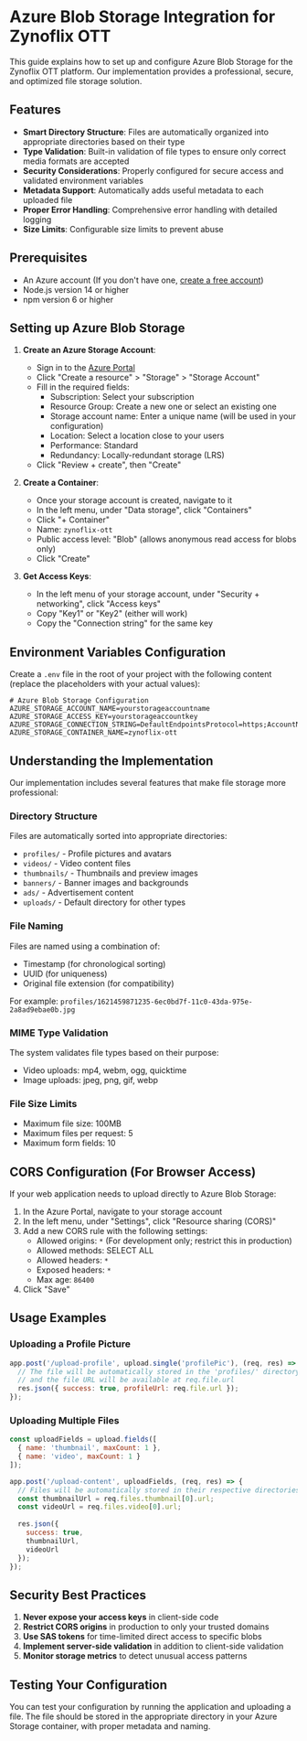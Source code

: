 # Azure Blob Storage Integration for Zynoflix OTT

This guide explains how to set up and configure Azure Blob Storage for the Zynoflix OTT platform. Our implementation provides a professional, secure, and optimized file storage solution.

## Features

- **Smart Directory Structure**: Files are automatically organized into appropriate directories based on their type
- **Type Validation**: Built-in validation of file types to ensure only correct media formats are accepted
- **Security Considerations**: Properly configured for secure access and validated environment variables
- **Metadata Support**: Automatically adds useful metadata to each uploaded file
- **Proper Error Handling**: Comprehensive error handling with detailed logging
- **Size Limits**: Configurable size limits to prevent abuse

## Prerequisites

- An Azure account (If you don't have one, [create a free account](https://azure.microsoft.com/free/))
- Node.js version 14 or higher
- npm version 6 or higher

## Setting up Azure Blob Storage

1. **Create an Azure Storage Account**:
   - Sign in to the [Azure Portal](https://portal.azure.com)
   - Click "Create a resource" > "Storage" > "Storage Account"
   - Fill in the required fields:
     - Subscription: Select your subscription
     - Resource Group: Create a new one or select an existing one
     - Storage account name: Enter a unique name (will be used in your configuration)
     - Location: Select a location close to your users
     - Performance: Standard
     - Redundancy: Locally-redundant storage (LRS)
   - Click "Review + create", then "Create"

2. **Create a Container**:
   - Once your storage account is created, navigate to it
   - In the left menu, under "Data storage", click "Containers"
   - Click "+ Container"
   - Name: `zynoflix-ott`
   - Public access level: "Blob" (allows anonymous read access for blobs only)
   - Click "Create"

3. **Get Access Keys**:
   - In the left menu of your storage account, under "Security + networking", click "Access keys"
   - Copy "Key1" or "Key2" (either will work)
   - Copy the "Connection string" for the same key

## Environment Variables Configuration

Create a `.env` file in the root of your project with the following content (replace the placeholders with your actual values):

```
# Azure Blob Storage Configuration
AZURE_STORAGE_ACCOUNT_NAME=yourstorageaccountname
AZURE_STORAGE_ACCESS_KEY=yourstorageaccountkey
AZURE_STORAGE_CONNECTION_STRING=DefaultEndpointsProtocol=https;AccountName=yourstorageaccountname;AccountKey=yourstorageaccountkey;EndpointSuffix=core.windows.net
AZURE_STORAGE_CONTAINER_NAME=zynoflix-ott
```

## Understanding the Implementation

Our implementation includes several features that make file storage more professional:

### Directory Structure

Files are automatically sorted into appropriate directories:

- `profiles/` - Profile pictures and avatars
- `videos/` - Video content files
- `thumbnails/` - Thumbnails and preview images
- `banners/` - Banner images and backgrounds 
- `ads/` - Advertisement content
- `uploads/` - Default directory for other types

### File Naming

Files are named using a combination of:
- Timestamp (for chronological sorting)
- UUID (for uniqueness)
- Original file extension (for compatibility)

For example: `profiles/1621459871235-6ec0bd7f-11c0-43da-975e-2a8ad9ebae0b.jpg`

### MIME Type Validation

The system validates file types based on their purpose:
- Video uploads: mp4, webm, ogg, quicktime
- Image uploads: jpeg, png, gif, webp

### File Size Limits

- Maximum file size: 100MB
- Maximum files per request: 5
- Maximum form fields: 10

## CORS Configuration (For Browser Access)

If your web application needs to upload directly to Azure Blob Storage:

1. In the Azure Portal, navigate to your storage account
2. In the left menu, under "Settings", click "Resource sharing (CORS)"
3. Add a new CORS rule with the following settings:
   - Allowed origins: `*` (For development only; restrict this in production)
   - Allowed methods: SELECT ALL
   - Allowed headers: `*`
   - Exposed headers: `*`
   - Max age: `86400`
4. Click "Save"

## Usage Examples

### Uploading a Profile Picture

```javascript
app.post('/upload-profile', upload.single('profilePic'), (req, res) => {
  // The file will be automatically stored in the 'profiles/' directory
  // and the file URL will be available at req.file.url
  res.json({ success: true, profileUrl: req.file.url });
});
```

### Uploading Multiple Files

```javascript
const uploadFields = upload.fields([
  { name: 'thumbnail', maxCount: 1 },
  { name: 'video', maxCount: 1 }
]);

app.post('/upload-content', uploadFields, (req, res) => {
  // Files will be automatically stored in their respective directories
  const thumbnailUrl = req.files.thumbnail[0].url;
  const videoUrl = req.files.video[0].url;
  
  res.json({ 
    success: true, 
    thumbnailUrl, 
    videoUrl 
  });
});
```

## Security Best Practices

1. **Never expose your access keys** in client-side code
2. **Restrict CORS origins** in production to only your trusted domains
3. **Use SAS tokens** for time-limited direct access to specific blobs
4. **Implement server-side validation** in addition to client-side validation
5. **Monitor storage metrics** to detect unusual access patterns

## Testing Your Configuration

You can test your configuration by running the application and uploading a file. The file should be stored in the appropriate directory in your Azure Storage container, with proper metadata and naming. 